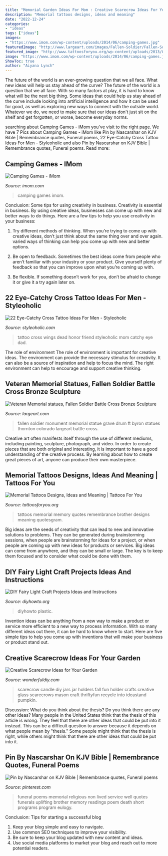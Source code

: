 ```yaml
---
title: "Memorial Garden Ideas For Mom : Creative Scarecrow Ideas For Your Garden"
description: "Memorial tattoos designs, ideas and meaning"
date: "2022-12-24"
categories:
- "ideas"
tags: ["ideas"]
images:
- "https://www.imom.com/wp-content/uploads/2014/06/camping-games.jpg"
featuredImage: "http://www.largeart.com/images/Fallen-Soldier/Fallen-Soldier-Patten-Monument-lg.jpg"
featured_image: "http://www.tattoosforyou.org/wp-content/uploads/2013/09/Memory-Tattoos.jpg"
image: "https://www.imom.com/wp-content/uploads/2014/06/camping-games.jpg"
ShowToc: true
author: "Aiyana Lynch"
---
```



The future of the world is an ever-growing question that we all face. What new ideas will help us stay ahead of the curve?
The future of the world is a question that we all face. With so many factors at play, it is hard to know what will be the next big thing. Some ideas that could help us stay ahead of the curve include looking into artificial intelligence and how it can be used for good, as well as exploring new ways to connect with the outside world. Whatever we do, we need to make sure that our ideas don't just sit on the shelf and get forgotten, or worse, become everyday norms.

	

		
searching about Camping Games - iMom you've visit to the right page. We have 7 Pics about Camping Games - iMom like Pin by Nascarshar on KJV Bible | Remembrance quotes, Funeral poems, 22 Eye-Catchy Cross Tattoo Ideas For Men - Styleoholic and also Pin by Nascarshar on KJV Bible | Remembrance quotes, Funeral poems. Read more:
		
    
## Camping Games - IMom

<img loading=lazy src="https://www.imom.com/wp-content/uploads/2014/06/camping-games.jpg" onerror="this.onerror=null;this.src='https://tse1.mm.bing.net/th?id=OIP.GoMjWnM1AqvajreB35MyYwHaDt&amp;pid=15.1';" alt="Camping Games - iMom">

_Source: imom.com_

>camping games imom. 

	

Conclusion: Some tips for using creativity in business.
Creativity is essential in business. By using creative ideas, businesses can come up with new and better ways to do things. Here are a few tips to help you use creativity in your business:
1. Try different methods of thinking. When you’re trying to come up with creative ideas, don’t just think about the same thing over and over again. varied ways of thinking can help you come up with new and better options.

2. Be open to feedback. Sometimes the best ideas come from people who aren’t familiar with your industry or your product. Give yourself plenty of feedback so that you can improve upon what you’re coming up with.

3. Be flexible. If something doesn’t work for you, don’t be afraid to change it or give it a try again later on.

    
## 22 Eye-Catchy Cross Tattoo Ideas For Men - Styleoholic

<img loading=lazy src="https://i.styleoholic.com/2017/03/07-a-large-cross-tattoo-with-wings-in-honor-of-a-dead-friend.jpg" onerror="this.onerror=null;this.src='https://tse4.mm.bing.net/th?id=OIP.oCwHiWWL2LtTnRvr1A7wnQHaJ4&amp;pid=15.1';" alt="22 Eye-Catchy Cross Tattoo Ideas For Men - Styleoholic">

_Source: styleoholic.com_

>tattoo cross wings dead honor friend styleoholic mom catchy eye dad. 

	

The role of environment
The role of environment is important for creative ideas. The environment can provide the necessary stimulus for creativity. It can also be a source of inspiration and help to focus the mind. The right environment can help to encourage and support creative thinking.

    
## Veteran Memorial Statues, Fallen Soldier Battle Cross Bronze Sculpture

<img loading=lazy src="http://www.largeart.com/images/Fallen-Soldier/Fallen-Soldier-Patten-Monument-lg.jpg" onerror="this.onerror=null;this.src='https://tse4.mm.bing.net/th?id=OIP.M-BkVxAP4Vv_BA3l51QS9gAAAA&amp;pid=15.1';" alt="Veteran Memorial statues, Fallen Soldier Battle Cross Bronze Sculpture">

_Source: largeart.com_

>fallen soldier monument memorial statue grave drum ft byron statues thornton colorado largeart battle cross. 

	

Creative art often manifests itself through the use of different mediums, including painting, sculpture, photograph, and video. In order to create pieces that are both original and interesting, it is important to have a good understanding of the creative process. By learning about how to create great pieces of art, anyone can produce their own masterpiece.

    
## Memorial Tattoos Designs, Ideas And Meaning | Tattoos For You

<img loading=lazy src="http://www.tattoosforyou.org/wp-content/uploads/2013/09/Memory-Tattoos.jpg" onerror="this.onerror=null;this.src='https://tse4.mm.bing.net/th?id=OIP.2G3m8Gd8v3K5JWT_Hw4llAHaJ4&amp;pid=15.1';" alt="Memorial Tattoos Designs, Ideas and Meaning | Tattoos For You">

_Source: tattoosforyou.org_

>tattoos memorial memory quotes remembrance brother designs meaning quotesgram. 

	

Big ideas are the seeds of creativity that can lead to new and innovative solutions to problems. They can be generated during brainstorming sessions, when people are brainstorming for ideas for a project, or when people are coming up with new ideas for products or services. Big ideas can come from anywhere, and they can be small or large. The key is to keep them focused and to consider what could be done with them.

    
## DIY Fairy Light Craft Projects Ideas And Instructions

<img loading=lazy src="https://www.diyhowto.org/wp-content/uploads/DIYHowto-DIY-Fairy-Light-Projects-Instructions-009.jpg" onerror="this.onerror=null;this.src='https://tse4.mm.bing.net/th?id=OIP.1acPYSMf-2YPJTkDY_527QHaTf&amp;pid=15.1';" alt="DIY Fairy Light Craft Projects Ideas and Instructions">

_Source: diyhowto.org_

>diyhowto plastic. 

	

Invention ideas can be anything from a new way to make a product or service more efficient to a new way to process information. With so many different ideas out there, it can be hard to know where to start. Here are five simple tips to help you come up with inventions that will make your business or product stand out.

    
## Creative Scarecrow Ideas For Your Garden

<img loading=lazy src="http://cdn.wonderfuldiy.com/wp-content/uploads/2017/06/Scarecrow-candle-jars.jpg" onerror="this.onerror=null;this.src='https://tse3.mm.bing.net/th?id=OIP.GKr2jMJxKHZBjSb8-25UtwHaJ6&amp;pid=15.1';" alt="Creative Scarecrow Ideas for Your Garden">

_Source: wonderfuldiy.com_

>scarecrow candle diy jars jar holders fall fun holder crafts creative glass scarecrows mason craft thriftyfun recycle into ideastand pumpkin. 

	

Discussion: What do you think about the thesis? Do you think there are any other ideas?
Many people in the United States think that the thesis of this article is wrong. They feel that there are other ideas that could be put into it instead. This can be a difficult question to answer because it depends on what people mean by "thesis." Some people might think that the thesis is right, while others might think that there are other ideas that could be put into it.

    
## Pin By Nascarshar On KJV Bible | Remembrance Quotes, Funeral Poems

<img loading=lazy src="https://i.pinimg.com/736x/55/6e/ce/556ece2e1dfd7a1fa5d661c9a64e557b.jpg" onerror="this.onerror=null;this.src='https://tse3.mm.bing.net/th?id=OIP.uDl0w6dXsm9MW6iJrkeYSwHaLH&amp;pid=15.1';" alt="Pin by Nascarshar on KJV Bible | Remembrance quotes, Funeral poems">

_Source: pinterest.com_

>funeral poems memorial religious non lived service well quotes funerals uplifting brother memory readings poem death short programs program eulogy. 

	

Conclusion: Tips for starting a successful blog
1. Keep your blog simple and easy to navigate.
2. Use common SEO techniques to improve your visibility.
3. Be sure to keep your blog updated with new content and ideas.
4. Use social media platforms to market your blog and reach out to more potential readers.

